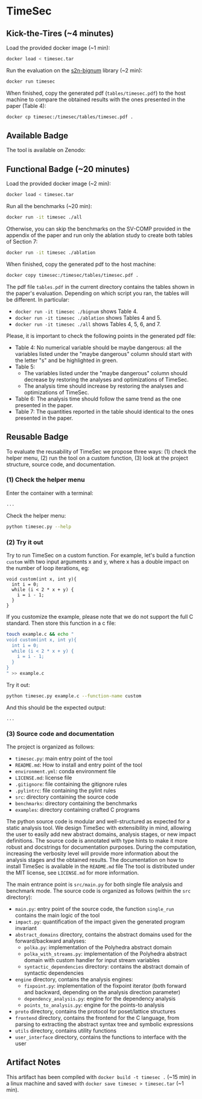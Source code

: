 # TimeSec

## Kick-the-Tires (~4 minutes)

Load the provided docker image (~1 min):

```bash
docker load < timesec.tar
```

Run the evaluation on the [s2n-bignum](https://github.com/awslabs/s2n-bignum) library (~2 min):
```bash
docker run timesec
```

When finished, copy the generated pdf (`tables/timesec.pdf`) to the host machine to compare the obtained results with the ones presented in the paper (Table 4):
```bash
docker cp timesec:/timesec/tables/timesec.pdf .
```


## Available Badge
The tool is available on Zenodo:

## Functional Badge (~20 minutes)

Load the provided docker image (~2 min):

```bash
docker load < timesec.tar
```
Run all the benchmarks (~20 min):
```bash
docker run -it timesec ./all
```
Otherwise, you can skip the benchmarks on the SV-COMP provided in the appendix of the paper and run only the ablation study to create both tables of Section 7:
```bash
docker run -it timesec ./ablation
```

When finished, copy the generated pdf to the host machine:
```bash
docker copy timesec:/timesec/tables/timesec.pdf .
```

The pdf file `tables.pdf` in the current directory contains the tables shown in the paper's evaluation. Depending on which script you ran, the tables will be different. In particular:
- `docker run -it timesec ./bignum` shows Table 4.
- `docker run -it timesec ./ablation` shows Tables 4 and 5.
- `docker run -it timesec ./all` shows Tables 4, 5, 6, and 7.

Please, it is important to check the following points in the generated pdf file:
- Table 4:
  No numerical variable should be maybe dangerous: all the variables listed under the "maybe dangerous" column should start with the letter "s" and be highlighted in green.
- Table 5:
  - The variables listed under the "maybe dangerous" column should decrease by restoring the analyses and optimizations of TimeSec.
  - The analysis time should increase by restoring the analyses and optimizations of TimeSec.
- Table 6:
  The analysis time should follow the same trend as the one presented in the paper.
- Table 7:
  The quantities reported in the table should identical to the ones presented in the paper.

## Reusable Badge

To evaluate the reusability of TimeSec we propose three ways: (1) check the helper menu, (2) run the tool on a custom function, (3) look at the project structure, source code, and documentation.

### (1) Check the helper menu

Enter the container with a terminal:
```bash
...
```

Check the helper menu:
```bash
python timesec.py --help
```

### (2) Try it out

Try to run TimeSec on a custom function.
For example, let's build a function `custom` with two input arguments x and y, where x has a double impact on the number of loop iterations, eg:
```
void custom(int x, int y){
  int i = 0;
  while (i < 2 * x + y) {
    i = i - 1;
  }
}
```
If you customize the example, please note that we do not support the full C standard. Then store this function in a c file:
```bash
touch example.c && echo "
void custom(int x, int y){
  int i = 0;
  while (i < 2 * x + y) {
    i = i - 1;
  }
}
" >> example.c
```

Try it out:
```bash
python timesec.py example.c --function-name custom
```

And this should be the expected output:
```
...
```


### (3) Source code and documentation

The project is organized as follows:

- `timesec.py`: main entry point of the tool
- `README.md`: How to install and entry point of the tool
- `environment.yml`: conda environment file
- `LICENSE.md`: license file
- `.gitignore`: file containing the gitignore rules
- `.pylintrc`: file containing the pylint rules
- `src`: directory containing the source code
- `benchmarks`: directory containing the benchmarks
- `examples`: directory containing crafted C programs

The python source code is modular and well-structured as expected for a static analysis tool. We design TimeSec with extensibility in mind, allowing the user to easily add new abstract domains, analysis stages, or new impact definitions. The source code is annotated with type hints to make it more robust and docstrings for documentation purposes.
During the computation, increasing the verbosity level will provide more information about the analysis stages and the obtained results.
The documentation on how to install TimeSec is available in the `README.md` file
The tool is distributed under the MIT license, see `LICENSE.md` for more information.

The main entrance point is `src/main.py` for both single file analysis and benchmark mode. The source code is organized as follows (within the `src` directory):
- `main.py`: entry point of the source code, the function `single_run` contains the main logic of the tool
- `impact.py`: quantification of the impact given the generated program invariant
- `abstract_domains` directory, contains the abstract domains used for the forward/backward analyses:
  - `polka.py`: implementation of the Polyhedra abstract domain
  - `polka_with_streams.py`: implementation of the Polyhedra abstract domain with custom handler for input stream variables
  - `syntactic_dependencies` directory: contains the abstract domain of syntactic dependencies
- `engine` directory, contains the analysis engines:
  - `fixpoint.py`: implementation of the fixpoint iterator (both forward and backward, depending on the analysis direction parameter)
  - `dependency_analysis.py`: engine for the dependency analysis
  - `points_to_analysis.py`: engine for the points-to analysis
- `proto` directory, contains the protocol for poset/lattice structures
- `frontend` directory, contains the frontend for the C language, from parsing to extracting the abstract syntax tree and symbolic expressions
- `utils` directory, contains utility functions
- `user_interface` directory, contains the functions to interface with the user

## Artifact Notes


This artifact has been compiled with `docker build -t timesec .` (~15 min) in a linux machine and saved with `docker save timesec > timesec.tar` (~1 min).

